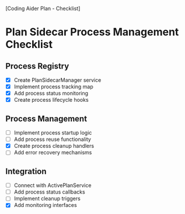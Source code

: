 [Coding Aider Plan - Checklist]

# Plan Sidecar Process Management Checklist

## Process Registry
- [x] Create PlanSidecarManager service
- [x] Implement process tracking map
- [x] Add process status monitoring
- [x] Create process lifecycle hooks

## Process Management
- [ ] Implement process startup logic
- [ ] Add process reuse functionality
- [x] Create process cleanup handlers
- [ ] Add error recovery mechanisms

## Integration
- [ ] Connect with ActivePlanService
- [ ] Add process status callbacks
- [ ] Implement cleanup triggers
- [x] Add monitoring interfaces
